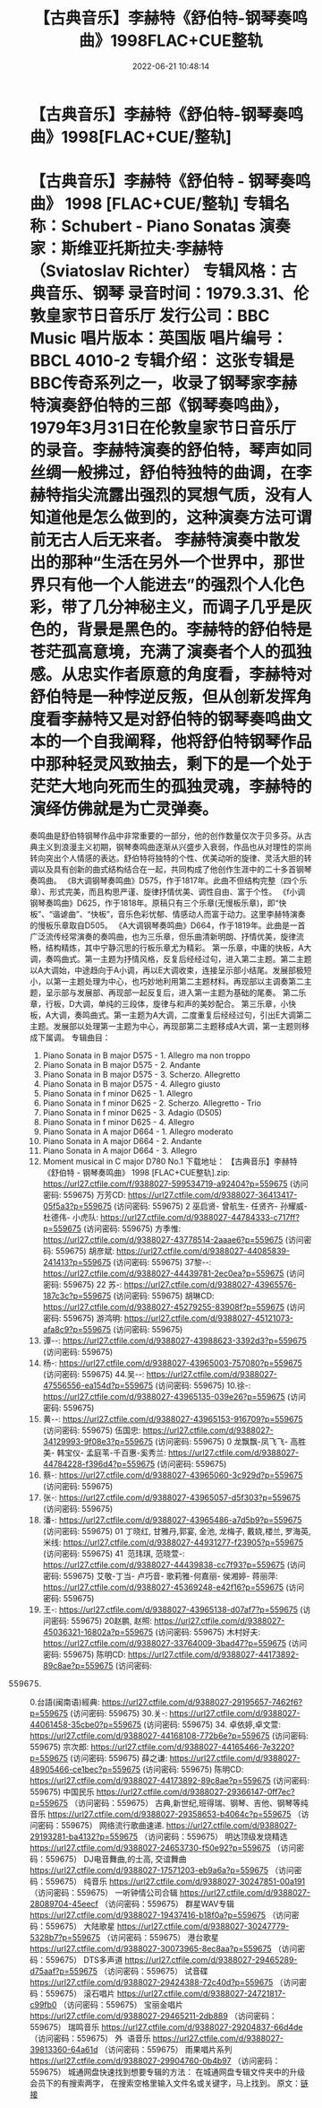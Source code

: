 ﻿---
title: 【古典音乐】李赫特《舒伯特-钢琴奏鸣曲》1998FLAC+CUE整轨
date: 2022-06-21 10:48:14
categories: 古典音乐、新世纪、纯音雅乐
tags: 纯音雅乐
---
# 【古典音乐】李赫特《舒伯特-钢琴奏鸣曲》1998[FLAC+CUE/整轨]

【古典音乐】李赫特《舒伯特 - 钢琴奏鸣曲》 1998
[FLAC+CUE/整轨]
专辑名称：Schubert - Piano
Sonatas
演奏家：斯维亚托斯拉夫·李赫特（Sviatoslav
Richter）
专辑风格：古典音乐、钢琴
录音时间：1979.3.31、伦敦皇家节日音乐厅
发行公司：BBC Music
唱片版本：英国版
唱片编号：BBCL 4010-2
专辑介绍：
这张专辑是BBC传奇系列之一，收录了钢琴家李赫特演奏舒伯特的三部《钢琴奏鸣曲》，1979年3月31日在伦敦皇家节日音乐厅的录音。李赫特演奏的舒伯特，琴声如同丝绸一般拂过，舒伯特独特的曲调，在李赫特指尖流露出强烈的冥想气质，没有人知道他是怎么做到的，这种演奏方法可谓前无古人后无来者。
李赫特演奏中散发出的那种“生活在另外一个世界中，那世界只有他一个人能进去”的强烈个人化色彩，带了几分神秘主义，而调子几乎是灰色的，背景是黑色的。李赫特的舒伯特是苍茫孤高意境，充满了演奏者个人的孤独感。从忠实作者原意的角度看，李赫特对舒伯特是一种悖逆反叛，但从创新发挥角度看李赫特又是对舒伯特的钢琴奏鸣曲文本的一个自我阐释，他将舒伯特钢琴作品中那种轻灵风致抽去，剩下的是一个处于茫茫大地向死而生的孤独灵魂，李赫特的演绎仿佛就是为亡灵弹奏。
=======================
奏鸣曲是舒伯特钢琴作品中非常重要的一部分，他的创作数量仅次于贝多芬。从古典主义到浪漫主义初期，钢琴奏鸣曲逐渐从兴盛步入衰弱，作品也从对理性的崇尚转向突出个人情感的表达。舒伯特将独特的个性、优美动听的旋律、灵活大胆的转调以及具有创新的曲式结构结合在一起，共同构成了他创作生涯中的二十多首钢琴奏鸣曲。
《B大调钢琴奏鸣曲》D575，作于1817年。此曲不但结构完整（四个乐章）、形式完美，而且构思严谨、旋律抒情优美、调性自由、富于个性。
《f小调钢琴奏鸣曲》D625，作于1818年。原稿只有三个乐章(无慢板乐章)，即“快板”、“谐谑曲”、“快板”，音乐色彩忧郁、情感动人而富于动力。这里李赫特演奏的慢板乐章取自D505。
《A大调钢琴奏鸣曲》D664，作于1819年。此曲是一首广泛流传经常演奏的奏鸣曲，也为三乐章，但乐曲清新明朗、抒情优美，旋律流畅，结构精炼，其中宁静沉思的行板乐章尤为精彩。
第一乐章，中庸的快板，A大调，奏鸣曲式。第一主题为抒情风格，反复后经经过句，进入第二主题。第二主题以A大调始，中途趋向于A小调，再以E大调收束，连接呈示部小结尾。发展部极短小，以第一主题处理为中心，也巧妙地利用第二主题材料。再现部以主调奏第二主题，呈示部与发展部、再现部一起反复后，进入第一主题为基础的尾奏。
第二乐章，行板，D大调，单纯的三段体，旋律与和声的美妙配合。
第三乐章，小快板，A大调，奏鸣曲式。第一主题为A大调，二度重复后经经过句，引出E大调第二主题。发展部以处理第一主题为中心，再现部第二主题移成A大调，第一主题则移成下属调。
专辑曲目：
01. Piano Sonata in B major
D575 - 1. Allegro ma non troppo
02. Piano Sonata in B major
D575 - 2. Andante
03. Piano Sonata in B major
D575 - 3. Scherzo. Allegretto
04. Piano Sonata in B major
D575 - 4. Allegro giusto
05. Piano Sonata in f minor
D625 - 1. Allegro
06. Piano Sonata in f minor
D625 - 2. Scherzo. Allegretto - Trio
07. Piano Sonata in f minor
D625 - 3. Adagio (D505)
08. Piano Sonata in f minor
D625 - 4. Allegro
09. Piano Sonata in A major
D664 - 1. Allegro moderato
10. Piano Sonata in A major
D664 - 2. Andante
11. Piano Sonata in A major
D664 - 3. Allegro
12. Moment musical in C major
D780 No.1
下载地址：
【古典音乐】李赫特《舒伯特 - 钢琴奏鸣曲》 1998 [FLAC+CUE整轨].zip: https://url27.ctfile.com/f/9388027-599534719-a92404?p=559675
(访问密码: 559675)
万芳CD: https://url27.ctfile.com/d/9388027-36413417-05f5a3?p=559675
(访问密码: 559675)
2 巫启贤- 曾航生- 任贤齐- 孙耀威- 杜德伟- 小虎队: https://url27.ctfile.com/d/9388027-44784333-c717ff?p=559675
(访问密码: 559675)
方季惟: https://url27.ctfile.com/d/9388027-43778514-2aaae6?p=559675
(访问密码: 559675)
胡彦斌: https://url27.ctfile.com/d/9388027-44085839-241413?p=559675
(访问密码: 559675)
37黎--: https://url27.ctfile.com/d/9388027-44439781-2ec0ea?p=559675
(访问密码: 559675)
22 苏-: https://url27.ctfile.com/d/9388027-43965576-187c3c?p=559675
(访问密码: 559675)
胡琳CD: https://url27.ctfile.com/d/9388027-45279255-83908f?p=559675
(访问密码: 559675)
游鸿明: https://url27.ctfile.com/d/9388027-45121073-afa8c9?p=559675
(访问密码: 559675)
24. 谭--: https://url27.ctfile.com/d/9388027-43988623-3392d3?p=559675
(访问密码: 559675)
06. 杨-: https://url27.ctfile.com/d/9388027-43965003-757080?p=559675
(访问密码: 559675)
44.吴--: https://url27.ctfile.com/d/9388027-47556556-ea154d?p=559675
(访问密码: 559675)
10.徐-: https://url27.ctfile.com/d/9388027-43965135-039e26?p=559675
(访问密码: 559675)
15. 黄--: https://url27.ctfile.com/d/9388027-43965153-916709?p=559675
(访问密码: 559675)
伍国忠: https://url27.ctfile.com/d/9388027-34129993-9f08e3?p=559675
(访问密码: 559675)
0 龙飘飘-凤飞飞- 高胜美- 韩宝仪-
孟庭苇-千百惠-奚秀兰: https://url27.ctfile.com/d/9388027-44784228-f396d4?p=559675
(访问密码: 559675)
07. 蔡-: https://url27.ctfile.com/d/9388027-43965060-3c929d?p=559675
(访问密码: 559675)
03. 张-: https://url27.ctfile.com/d/9388027-43965057-d5f303?p=559675
(访问密码: 559675)
20. 潘-: https://url27.ctfile.com/d/9388027-43965486-a7d5b9?p=559675
(访问密码: 559675)
01 丁晓红, 甘雅丹,郭宴, 金池, 龙梅子, 戴娆,楼兰, 罗海英,米线: https://url27.ctfile.com/d/9388027-44931277-f23905?p=559675
(访问密码: 559675)
41  范玮琪, 范晓萱-: https://url27.ctfile.com/d/9388027-44439838-cc7f93?p=559675
(访问密码: 559675)
艾敬-丁当- 卢巧音- 歌莉雅-何嘉丽- 侯湘婷- 蒋丽萍: https://url27.ctfile.com/d/9388027-45369248-e42f16?p=559675
(访问密码: 559675)
11. 王-: https://url27.ctfile.com/d/9388027-43965138-d07af7?p=559675
(访问密码: 559675)
20赵鹏, 赵照: https://url27.ctfile.com/d/9388027-45036321-16802a?p=559675
(访问密码: 559675)
木村好夫: https://url27.ctfile.com/d/9388027-33764009-3bad47?p=559675
(访问密码: 559675)
陈明CD:
https://url27.ctfile.com/d/9388027-44173892-89c8ae?p=559675
(访问密码:
559675)
0.台語(闽南语)經典: https://url27.ctfile.com/d/9388027-29195657-7462f6?p=559675
(访问密码: 559675)
30.关-: https://url27.ctfile.com/d/9388027-44061458-35cbe0?p=559675
(访问密码: 559675)
34. 卓依婷,卓文萱: https://url27.ctfile.com/d/9388027-44168108-772b6e?p=559675
(访问密码: 559675)
宗次郎: https://url27.ctfile.com/d/9388027-44165466-7e3220?p=559675
(访问密码: 559675)
薛之谦: https://url27.ctfile.com/d/9388027-48905466-ce1bec?p=559675
(访问密码: 559675)
陈明CD: https://url27.ctfile.com/d/9388027-44173892-89c8ae?p=559675
(访问密码: 559675)
中国民乐
https://url27.ctfile.com/d/9388027-29366147-0ff7ec?p=559675
（访问密码：559675）
古典,新世纪,班得瑞、钢琴、吉他、钢琴等纯音乐
https://url27.ctfile.com/d/9388027-29358653-b4064c?p=559675
（访问密码：559675）
网络流行歌曲速递.
https://url27.ctfile.com/d/9388027-29193281-ba4132?p=559675
（访问密码：559675）
明达顶级发烧精选
https://url27.ctfile.com/d/9388027-24653730-f50e92?p=559675
（访问密码：559675）
DJ电音舞曲,的士高, 交谊舞曲
https://url27.ctfile.com/d/9388027-17571203-eb9a6a?p=559675
（访问密码：559675）
纯音乐
https://url27.ctfile.com/d/9388027-30247851-00a191
（访问密码：559675）
一听钟情公司合辑
https://url27.ctfile.com/d/9388027-28089704-45eecf
（访问密码：559675）
群星WAV专辑
https://url27.ctfile.com/d/9388027-19437416-b18f0a?p=559675
（访问密码：559675）
大陆歌星
https://url27.ctfile.com/d/9388027-30247779-5328b7?p=559675
（访问密码：559675）
港台歌星
https://url27.ctfile.com/d/9388027-30073965-8ec8aa?p=559675
（访问密码：559675）
DTS多声道
https://url27.ctfile.com/d/9388027-29465289-d75aaf?p=559675
（访问密码：559675）
试音碟
https://url27.ctfile.com/d/9388027-29424388-72c40d?p=559675
（访问密码：559675）
滚石唱片
https://url27.ctfile.com/d/9388027-24721817-c99fb0
（访问密码：559675）
宝丽金唱片
https://url27.ctfile.com/d/9388027-29465211-2db889
（访问密码：559675）
瑞鸣音乐
https://url27.ctfile.com/d/9388027-29204837-66d4de
（访问密码：559675）
外  语音乐
https://url27.ctfile.com/d/9388027-39813360-64a61d
（访问密码：559675）
雨果唱片系列
https://url27.ctfile.com/d/9388027-29904760-0b4b97
（访问密码：559675）
城通网盘快速找到想要专辑的方法：
在城通网盘专辑文件夹中的升级会员下的有搜索两字，
在搜索空格里输入文件名或关键字，马上找到。
原文：[链接](https://blog.sina.com.cn/s/blog_1647c7e7601030xwi.html)